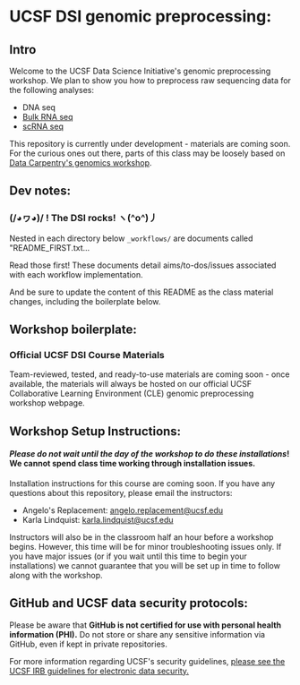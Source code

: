 # UCSF DSI genomic preprocessing:

## Intro

Welcome to the UCSF Data Science Initiative's genomic preprocessing workshop. We plan to show you how to preprocess raw sequencing data for the following analyses:

- DNA seq
- [Bulk RNA seq](https://github.com/UCSF-DSI/bulk_RNA_seq)
- [scRNA seq](https://github.com/UCSF-DSI/scRNA_seq)

This repository is currently under development - materials are coming soon. For the curious ones out there, parts of this class may be loosely based on [Data Carpentry's genomics workshop](https://datacarpentry.org/genomics-workshop/).

## Dev notes:
### (/◕ヮ◕)/  ! The DSI rocks! ヽ(^o^)丿

Nested in each directory below `_workflows/` are documents called "README_FIRST.txt...

Read those first! These documents detail aims/to-dos/issues associated with each workflow implementation. 

And be sure to update the content of this README as the class material changes, including the boilerplate below.

## Workshop boilerplate:

### Official UCSF DSI Course Materials

Team-reviewed, tested, and ready-to-use materials are coming soon - once available, the materials will always be hosted on our official UCSF Collaborative Learning Environment (CLE) genomic preprocessing workshop webpage.

## Workshop Setup Instructions:

#### *Please do not wait until the day of the workshop to do these installations*! We cannot spend class time working through installation issues.

Installation instructions for this course are coming soon. If you have any questions about this repository, please email the instructors:

- Angelo's Replacement: [angelo.replacement@ucsf.edu](mailto:angelo.pelonero@ucsf.edu)
- Karla Lindquist: [karla.lindquist@ucsf.edu](mailto:karla.lindquist@ucsf.edu)  

Instructors will also be in the classroom half an hour before a workshop begins. However, this time will be for minor troubleshooting issues only. If you have major issues (or if you wait until this time to begin your installations) we cannot guarantee that you will be set up in time to follow along with the workshop.     

## GitHub and UCSF data security protocols:

Please be aware that **GitHub is not certified for use with personal health information (PHI).** Do not store or share any sensitive information via GitHub, even if kept in private repositories.

For more information regarding UCSF's security guidelines, [please see the UCSF IRB guidelines for electronic data security.](https://irb.ucsf.edu/electronic-data-security)


